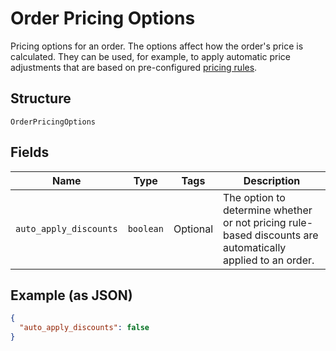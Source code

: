 
# Order Pricing Options

Pricing options for an order. The options affect how the order's price is calculated.
They can be used, for example, to apply automatic price adjustments that are based on pre-configured
[pricing rules](https://developer.squareup.com/docs/reference/square/objects/CatalogPricingRule).

## Structure

`OrderPricingOptions`

## Fields

| Name | Type | Tags | Description |
|  --- | --- | --- | --- |
| `auto_apply_discounts` | `boolean` | Optional | The option to determine whether or not pricing rule-based discounts are automatically applied to an order. |

## Example (as JSON)

```json
{
  "auto_apply_discounts": false
}
```

